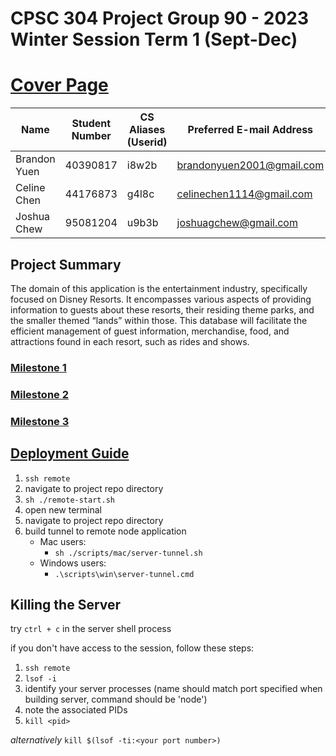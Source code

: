 # CPSC 304 Project Group 90 - 2023 Winter Session Term 1 (Sept-Dec)

# [Cover Page](https://github.students.cs.ubc.ca/CPSC304-2023W-T1/project_g4l8c_i8w2b_u9b3b/blob/main/304%20Project%20Cover%20Page.pdf)


| Name         | Student Number | CS Aliases (Userid) | Preferred E-mail Address  |
|--------------|----------------|---------------------|---------------------------|
| Brandon Yuen | 40390817       | i8w2b               | brandonyuen2001@gmail.com |
| Celine Chen  | 44176873       | g4l8c               | celinechen1114@gmail.com  |
| Joshua Chew  | 95081204       | u9b3b               | joshuagchew@gmail.com     |


## Project Summary
The domain of this application is the entertainment industry, specifically focused on Disney Resorts. It encompasses various aspects of providing information to guests about these resorts, their residing theme parks, and the smaller themed “lands” within those. This database will facilitate the efficient management of guest information, merchandise, food, and attractions found in each resort, such as rides and shows.

### [Milestone 1](https://github.students.cs.ubc.ca/CPSC304-2023W-T1/project_g4l8c_i8w2b_u9b3b/blob/main/docs/Milestone%201.pdf)
### [Milestone 2](https://github.students.cs.ubc.ca/CPSC304-2023W-T1/project_g4l8c_i8w2b_u9b3b/blob/main/docs/Milestone%202.pdf)
### [Milestone 3](https://github.students.cs.ubc.ca/CPSC304-2023W-T1/project_g4l8c_i8w2b_u9b3b/blob/main/docs/Milestone%203.md)


## [Deployment Guide](https://www.students.cs.ubc.ca/~cs-304/resources/javascript-oracle-resources/node-setup.html)

1. `ssh remote`
2. navigate to project repo directory
3. `sh ./remote-start.sh`
4. open new terminal
5. navigate to project repo directory
6. build tunnel to remote node application
    - Mac users:
      - `sh ./scripts/mac/server-tunnel.sh`
    - Windows users:
      - `.\scripts\win\server-tunnel.cmd`

## Killing the Server
try `ctrl + c` in the server shell process

if you don't have access to the session, follow these steps:
1. `ssh remote`
2. `lsof -i`
3. identify your server processes (name should match port specified when building server, command should be 'node')
4. note the associated PIDs
5. `kill <pid>`

*alternatively* `kill $(lsof -ti:<your port number>)`
